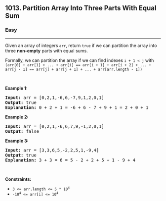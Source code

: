 <h2>1013. Partition Array Into Three Parts With Equal Sum</h2><h3>Easy</h3><hr><div data-read-aloud-multi-block="true"><p data-speechify-sentence="">Given an array of integers <code>arr</code>, return <code>true</code> if we can partition the array into three <strong>non-empty</strong> parts with equal sums.</p>

<p data-speechify-sentence="">Formally, we can partition the array if we can find indexes <code>i + 1 &lt; j</code> with <code>(arr[0] + arr[1] + ... + arr[i] == arr[i + 1] + arr[i + 2] + ... + arr[j - 1] == arr[j] + arr[j + 1] + ... + arr[arr.length - 1])</code></p>

<p>&nbsp;</p>
<p data-speechify-sentence=""><strong>Example 1:</strong></p>

<pre data-speechify-sentence=""><strong>Input:</strong> arr = [0,2,1,-6,6,-7,9,1,2,0,1]
<strong>Output:</strong> true
<strong>Explanation: </strong>0 + 2 + 1 = -6 + 6 - 7 + 9 + 1 = 2 + 0 + 1
</pre>

<p data-speechify-sentence=""><strong>Example 2:</strong></p>

<pre data-speechify-sentence=""><strong>Input:</strong> arr = [0,2,1,-6,6,7,9,-1,2,0,1]
<strong>Output:</strong> false
</pre>

<p data-speechify-sentence=""><strong>Example 3:</strong></p>

<pre data-speechify-sentence=""><strong>Input:</strong> arr = [3,3,6,5,-2,2,5,1,-9,4]
<strong>Output:</strong> true
<strong>Explanation: </strong>3 + 3 = 6 = 5 - 2 + 2 + 5 + 1 - 9 + 4
</pre>

<p>&nbsp;</p>
<p data-speechify-sentence=""><strong>Constraints:</strong></p>

<ul data-read-aloud-multi-block="true">
	<li data-speechify-sentence=""><code>3 &lt;= arr.length &lt;= 5 * 10<sup style="">4</sup></code></li>
	<li data-speechify-sentence=""><code>-10<sup style="">4</sup> &lt;= arr[i] &lt;= 10<sup style="">4</sup></code></li>
</ul>
</div>